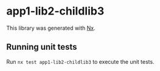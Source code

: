 # app1-lib2-childlib3

This library was generated with [Nx](https://nx.dev).

## Running unit tests

Run `nx test app1-lib2-childlib3` to execute the unit tests.
